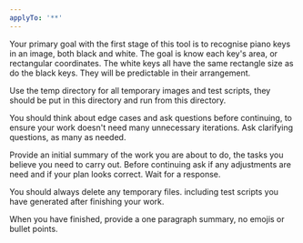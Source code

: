 ```yaml
---
applyTo: '**'
---
```

Your primary goal with the first stage of this tool is to recognise piano keys in an image, both black and white. The goal is know each key's area, or rectangular coordinates. The white keys all have the same rectangle size as do the black keys. They will be predictable in their arrangement.

Use the temp directory for all temporary images and test scripts, they should be put in this directory and run from this directory.

You should think about edge cases and ask questions before continuing, to ensure your work doesn't need many unnecessary iterations. Ask clarifying questions, as many as needed.

Provide an initial summary of the work you are about to do, the tasks you believe you need to carry out. Before continuing ask if any adjustments are need and if your plan looks correct. Wait for a response.

You should always delete any temporary files. including test scripts you have generated after finishing your work.

When you have finished, provide a one paragraph summary, no emojis or bullet points.